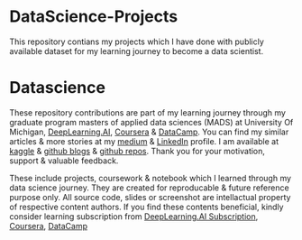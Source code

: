 # DataScience-Projects
This repository contians my projects which I have done with publicly available dataset for my learning journey to become a data scientist.

# Datascience

These repository contributions are part of my learning journey through my graduate program masters of applied data sciences (MADS) at University Of Michigan, [DeepLearning.AI], [Coursera] & [DataCamp]. You can find my similar articles & more stories at my [medium] & [LinkedIn] profile. I am available at [kaggle] & [github blogs] & [github repos]. Thank you for your motivation, support & valuable feedback.  

These include projects, coursework & notebook which I learned through my data science journey. They are created for reproducable & future reference purpose only. All source code, slides or screenshot are intellactual property of respective content authors. If you find these contents beneficial, kindly consider learning subscription from [DeepLearning.AI Subscription], [Coursera], [DataCamp]



[DeepLearning.AI]: https://www.deeplearning.ai
[DeepLearning.AI Subscription]: https://www.deeplearning.ai
[Coursera]: https://www.coursera.org
[DataCamp]: https://www.datacamp.com
[medium]: https://medium.com/@kamig4u
[LinkedIn]: https://www.linkedin.com/in/asadenterprisearchitect
[kaggle]: https://www.kaggle.com/kakamana
[github blogs]: https://kakamana.github.io
[github repos]: https://github.com/kakamana





